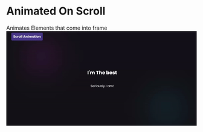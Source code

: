 # Animated On Scroll

Animates Elements that come into frame
![](https://github.com/A1exBr/OSWebProjects/blob/main/AnimateOnScroll/AnimateOnScroll.gif)